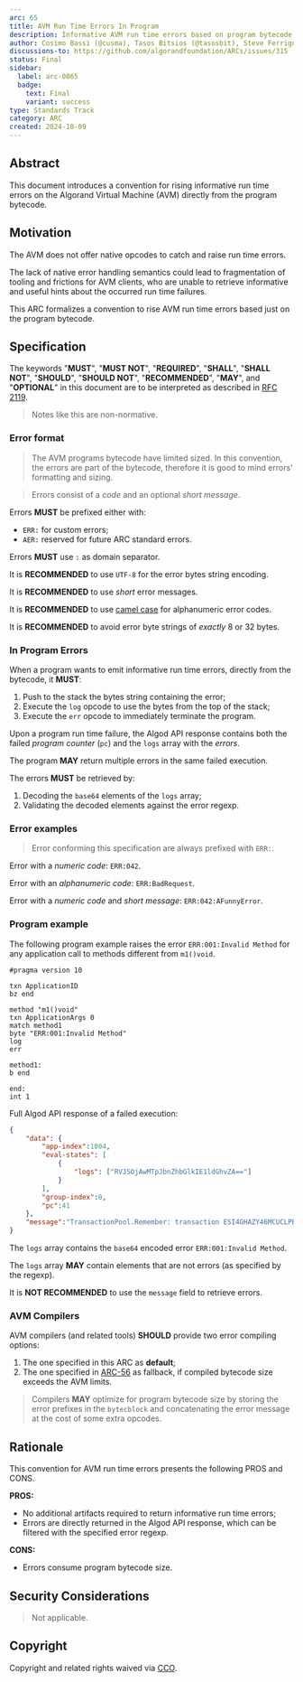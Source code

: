 ```yaml
---
arc: 65
title: AVM Run Time Errors In Program
description: Informative AVM run time errors based on program bytecode
author: Cosimo Bassi (@cusma), Tasos Bitsios (@tasosbit), Steve Ferrigno (@nullun)
discussions-to: https://github.com/algorandfoundation/ARCs/issues/315
status: Final
sidebar:
  label: arc-0065
  badge:
    text: Final
    variant: success
type: Standards Track
category: ARC
created: 2024-10-09
---
```

## Abstract

This document introduces a convention for rising informative run time errors on
the Algorand Virtual Machine (AVM) directly from the program bytecode.

## Motivation

The AVM does not offer native opcodes to catch and raise run time errors.

The lack of native error handling semantics could lead to fragmentation of tooling
and frictions for AVM clients, who are unable to retrieve informative and useful
hints about the occurred run time failures.

This ARC formalizes a convention to rise AVM run time errors based just on the program
bytecode.

## Specification

The keywords "**MUST**", "**MUST NOT**", "**REQUIRED**", "**SHALL**", "**SHALL NOT**",
"**SHOULD**", "**SHOULD NOT**", "**RECOMMENDED**", "**MAY**", and "**OPTIONAL**"
in this document are to be interpreted as described in <a href="https://datatracker.ietf.org/doc/html/rfc2119">RFC 2119</a>.

> Notes like this are non-normative.

### Error format

> The AVM programs bytecode have limited sized. In this convention, the errors are
> part of the bytecode, therefore it is good to mind errors' formatting and sizing.

> Errors consist of a _code_ and an optional _short message_.

Errors **MUST** be prefixed either with:

- `ERR:` for custom errors;
- `AER:` reserved for future ARC standard errors.

Errors **MUST** use `:` as domain separator.

It is **RECOMMENDED** to use `UTF-8` for the error bytes string encoding.

It is **RECOMMENDED** to use _short_ error messages.

It is **RECOMMENDED** to use <a href="https://en.wikipedia.org/wiki/Camel_case/">camel case</a>
for alphanumeric error codes.

It is **RECOMMENDED** to avoid error byte strings of _exactly_ 8 or 32 bytes.

### In Program Errors

When a program wants to emit informative run time errors, directly from the bytecode,
it **MUST**:

1. Push to the stack the bytes string containing the error;
1. Execute the `log` opcode to use the bytes from the top of the stack;
1. Execute the `err` opcode to immediately terminate the program.

Upon a program run time failure, the Algod API response contains both the failed
_program counter_ (`pc`) and the `logs` array with the _errors_.

The program **MAY** return multiple errors in the same failed execution.

The errors **MUST** be retrieved by:

1. Decoding the `base64` elements of the `logs` array;
1. Validating the decoded elements against the error regexp.

### Error examples

> Error conforming this specification are always prefixed with `ERR:`.

Error with a _numeric code_: `ERR:042`.

Error with an _alphanumeric code_: `ERR:BadRequest`.

Error with a _numeric code_ and _short message_: `ERR:042:AFunnyError`.

### Program example

The following program example raises the error `ERR:001:Invalid Method` for any
application call to methods different from `m1()void`.

```teal
#pragma version 10

txn ApplicationID
bz end

method "m1()void"
txn ApplicationArgs 0
match method1
byte "ERR:001:Invalid Method"
log
err

method1:
b end

end:
int 1
```

Full Algod API response of a failed execution:

```json
{
    "data": {
        "app-index":1004,
        "eval-states": [
            {
                "logs": ["RVJSOjAwMTpJbnZhbGlkIE1ldGhvZA=="]
            }
        ],
        "group-index":0,
        "pc":41
    },
    "message":"TransactionPool.Remember: transaction ESI4GHAZY46MCUCLPBSB5HBRZPGO6V7DDUM5XKMNVPIRJK6DDAGQ: logic eval error: err opcode executed. Details: app=1004, pc=41"
}
```

The `logs` array contains the `base64` encoded error `ERR:001:Invalid Method`.

The `logs` array **MAY** contain elements that are not errors (as specified by the
regexp).

It is **NOT RECOMMENDED** to use the `message` field to retrieve errors.

### AVM Compilers

AVM compilers (and related tools) **SHOULD** provide two error compiling options:

1. The one specified in this ARC as **default**;
1. The one specified in [ARC-56](/arc-standards/arc-0056) as fallback, if compiled bytecode
size exceeds the AVM limits.

> Compilers **MAY** optimize for program bytecode size by storing the error prefixes
in the `bytecblock` and concatenating the error message at the cost of some extra
opcodes.

## Rationale

This convention for AVM run time errors presents the following PROS and CONS.

**PROS:**
- No additional artifacts required to return informative run time errors;
- Errors are directly returned in the Algod API response, which can be filtered
with the specified error regexp.

**CONS:**
- Errors consume program bytecode size.

## Security Considerations

> Not applicable.

## Copyright

Copyright and related rights waived via <a href="https://creativecommons.org/publicdomain/zero/1.0/">CCO</a>.

